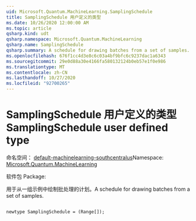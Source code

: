```yaml
---
uid: Microsoft.Quantum.MachineLearning.SamplingSchedule
title: SamplingSchedule 用户定义的类型
ms.date: 10/26/2020 12:00:00 AM
ms.topic: article
qsharp.kind: udt
qsharp.namespace: Microsoft.Quantum.MachineLearning
qsharp.name: SamplingSchedule
qsharp.summary: A schedule for drawing batches from a set of samples.
ms.openlocfilehash: 676f1cc4d3e8c6c03a4bf9bfc6c9237dac1a6343
ms.sourcegitcommit: 29e0d88a30e4166fa580132124b0eb57e1f0e986
ms.translationtype: MT
ms.contentlocale: zh-CN
ms.lasthandoff: 10/27/2020
ms.locfileid: "92700265"
---
```

# <a name="samplingschedule-user-defined-type"></a><span data-ttu-id="d685b-102">SamplingSchedule 用户定义的类型</span><span class="sxs-lookup"><span data-stu-id="d685b-102">SamplingSchedule user defined type</span></span>

<span data-ttu-id="d685b-103">命名空间： [default-machinelearning-southcentralus](xref:Microsoft.Quantum.MachineLearning)</span><span class="sxs-lookup"><span data-stu-id="d685b-103">Namespace: [Microsoft.Quantum.MachineLearning](xref:Microsoft.Quantum.MachineLearning)</span></span>

<span data-ttu-id="d685b-104">软件包 [](https://nuget.org/packages/)</span><span class="sxs-lookup"><span data-stu-id="d685b-104">Package: [](https://nuget.org/packages/)</span></span>


<span data-ttu-id="d685b-105">用于从一组示例中绘制批处理的计划。</span><span class="sxs-lookup"><span data-stu-id="d685b-105">A schedule for drawing batches from a set of samples.</span></span>

```qsharp

newtype SamplingSchedule = (Range[]);
```


